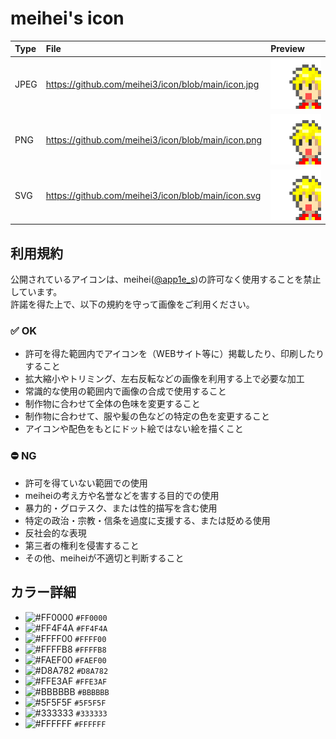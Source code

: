 # meihei's icon

|Type|File|Preview|
|:-|:-|:-|
|JPEG|https://github.com/meihei3/icon/blob/main/icon.jpg|<img width="128" src="https://raw.githubusercontent.com/meihei3/icon/main/icon.jpg">|
|PNG|https://github.com/meihei3/icon/blob/main/icon.png|<img width="128" src="https://raw.githubusercontent.com/meihei3/icon/main/icon.png">|
|SVG|https://github.com/meihei3/icon/blob/main/icon.svg|<img width="128" src="https://raw.githubusercontent.com/meihei3/icon/main/icon.svg">|

## 利用規約

公開されているアイコンは、meihei([@app1e_s](https://twitter.com/app1e_s))の許可なく使用することを禁止しています。  
許諾を得た上で、以下の規約を守って画像をご利用ください。

### :white_check_mark: OK

- 許可を得た範囲内でアイコンを（WEBサイト等に）掲載したり、印刷したりすること
- 拡大縮小やトリミング、左右反転などの画像を利用する上で必要な加工
- 常識的な使用の範囲内で画像の合成で使用すること
- 制作物に合わせて全体の色味を変更すること
- 制作物に合わせて、服や髪の色などの特定の色を変更すること
- アイコンや配色をもとにドット絵ではない絵を描くこと

### :no_entry: NG

- 許可を得ていない範囲での使用
- meiheiの考え方や名誉などを害する目的での使用
- 暴力的・グロテスク、または性的描写を含む使用
- 特定の政治・宗教・信条を過度に支援する、または貶める使用
- 反社会的な表現
- 第三者の権利を侵害すること
- その他、meiheiが不適切と判断すること

## カラー詳細

- ![#FF0000](https://placehold.co/10x10/FF0000/FF0000.png) `#FF0000`
- ![#FF4F4A](https://placehold.co/10x10/FF4F4A/FF4F4A.png) `#FF4F4A`
- ![#FFFF00](https://placehold.co/10x10/FFFF00/FFFF00.png) `#FFFF00`
- ![#FFFFB8](https://placehold.co/10x10/FFFFB8/FFFFB8.png) `#FFFFB8`
- ![#FAEF00](https://placehold.co/10x10/FAEF00/FAEF00.png) `#FAEF00`
- ![#D8A782](https://placehold.co/10x10/D8A782/D8A782.png) `#D8A782`
- ![#FFE3AF](https://placehold.co/10x10/FFE3AF/FFE3AF.png) `#FFE3AF`
- ![#BBBBBB](https://placehold.co/10x10/BBBBBB/BBBBBB.png) `#BBBBBB`
- ![#5F5F5F](https://placehold.co/10x10/5F5F5F/5F5F5F.png) `#5F5F5F`
- ![#333333](https://placehold.co/10x10/333333/333333.png) `#333333`
- ![#FFFFFF](https://placehold.co/10x10/FFFFFF/FFFFFF.png) `#FFFFFF`
